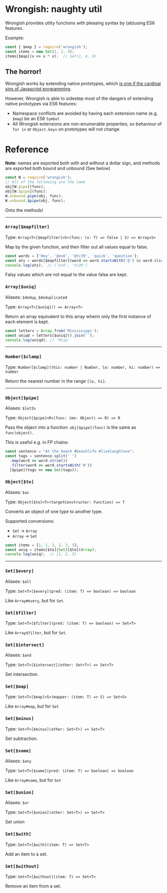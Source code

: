 
# Wrongish: naughty util

Wrongish provides utlity functions with pleasing syntax by (ab)using ES6 features.

Example:

```js
const { $map } = require('wrongish');
const items = new Set(1, 2, 3);
items[$map](x => x * x);  // Set(1, 4, 9)
```

## The horror!

Wrongish works by extending native prototypes, which [is one if the cardinal sins of Javascript programming](https://stackoverflow.com/questions/14034180/why-is-extending-native-objects-a-bad-practice).

However, Wrongish is able to sidestep most of the dangers of extending native prototypes via ES6 features:

- Namespace conflicts are avoided by having each extension name (e.g. `$map`) be an ES6 `Symbol`
- All Wrongish extensions are non-enumerable properties, so behaviour of `for in` or `Object.keys` on prototypes will not change

# Reference

**Note**: names are exported both with and without a dollar sign, and methods are exported both bound and unbound (See below)

```js
const W = require('wrongish');
// All of the following are the same
obj[W.pipe](func);
obj[W.$pipe](func);
W.unbound.pipe(obj, func);
W.unbound.$pipe(obj, func);
```

Onto the methods!

***

### `Array[$mapfilter]`

Type: `Array<T>[$mapfilter]<S>(func: (x: T) => false | S) => Array<S>`

Map by the given function, and then filter out all values equal to false.

```js
const words = ['Hey', '@es6', '@tc39', 'quick', 'question'];
const ats = words[$mapfilter](word => word.startsWith('@') && word.slice(1));
console.log(ats);  // ['es6', 'tc39']
```

Falsy values which are not equal to the value false are kept.

### `Array[$uniq]`

Aliases: `$dedup`, `$deduplicated` 


Type: `Array<T>[$uniq]() => Array<T>`

Return an array equivalent to this array wherin only the first instance of each element is kept.

```js
const letters = Array.from('Mississippi');
const uniqd = letters[$uniq]().join('');
console.log(uniqd); // 'Misp'
```

***

### `Number[$clamp]`

Type: `Number[$clamp](this: number | Number, lo: number, hi: number) => number`

Return the nearest number in the range `[lo, hi]`.

***

### `Object[$pipe]`

Aliases: `$letIn` 


Type: `Object[$pipe]<R>(func: (me: Object) => R) => R`

Pass the object into a function: `obj[$pipe](func)` is the same as `func(object)`.

This is useful e.g. in FP chains:

```js
const sentence = "At the beach #beachlife #livelaughlove";
const tags = sentence.split(' ')
  .map(word => word.strim())
  .filter(word => word.startsWith('#'))
  [$pipe](tags => new Set(tags));
```

### `Object[$to]`

Aliases: `$as` 


Type: `Object[$to]<T>(targetConstructor: Function) => T`

Converts an object of one type to another type.

Supported conversions:
- `Set` -> `Array`
- `Array` -> `Set`

```js
const items = [1, 1, 2, 2, 3, 3];
const uniq = items[$to](Set)[$to](Array);
console.log(uniq);  // [1, 2, 3]
```

***

### `Set[$every]`

Aliases: `$all` 


Type: `Set<T>[$every](pred: (item: T) => boolean) => boolean`

Like `Array#every`, but for `Set`.

### `Set[$filter]`

Type: `Set<T>[$filter](pred: (item: T) => boolean) => Set<T>`

Like `Array$filter`, but for `Set`.

### `Set[$intersect]`

Aliases: `$and` 


Type: `Set<T>[$intersect](other: Set<T>) => Set<T>`

Set intersection.

### `Set[$map]`

Type: `Set<T>[$map]<S>(mapper: (item: T) => S) => Set<S>`

Like `Array#map`, but for `Set`

### `Set[$minus]`

Type: `Set<T>[$minus](other: Set<T>) => Set<T>`

Set subtraction.

### `Set[$some]`

Aliases: `$any` 


Type: `Set<T>[$some](pred: (item: T) => boolean) => boolean`

Like `Array#some`, but for `Set`

### `Set[$union]`

Aliases: `$or` 


Type: `Set<T>[$union](other: Set<T>) => Set<T>`

Set union

### `Set[$with]`

Type: `Set<T>[$with](item: T) => Set<T>`

Add an item to a set.

### `Set[$without]`

Type: `Set<T>[$without](item: T) => Set<T>`

Remove an item from a set.

